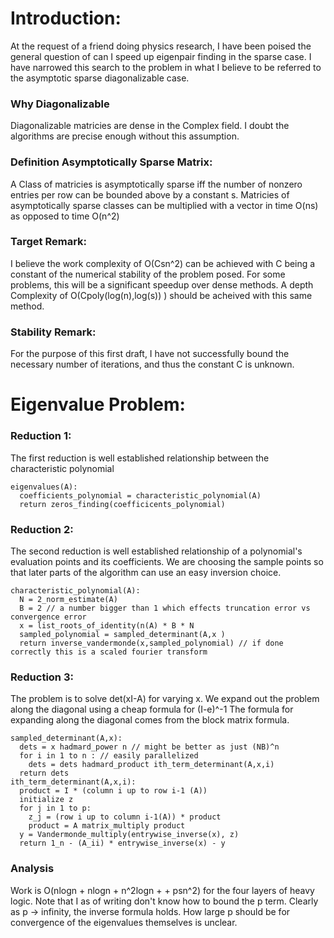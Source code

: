 # Introduction:
At the request of a friend doing physics research,
I have been poised the general question of can I speed up eigenpair finding in the sparse case.
I have narrowed this search to the problem in what I believe to be referred to the asymptotic sparse diagonalizable case.

### Why Diagonalizable
Diagonalizable matricies are dense in the Complex field.
I doubt the algorithms are precise enough without this assumption.

### Definition Asymptotically Sparse Matrix:
A Class of matricies is asymptotically sparse 
iff the number of nonzero entries per row can be bounded above by a constant s.
Matricies of asymptotically sparse classes can be multiplied with a vector in time O(ns)
as opposed to time O(n^2)
### Target Remark: 
I believe the work complexity of O(Csn^2) can be achieved with C 
being a constant of the numerical stability of the problem posed. 
For some problems, this will be a significant speedup over dense methods.
A depth Complexity of O(Cpoly(log(n),log(s)) ) should be acheived with this same method.
### Stability Remark:
For the purpose of this first draft, 
I have not successfully bound the necessary number of iterations,
and thus the constant C is unknown.

# Eigenvalue Problem:
### Reduction 1:
The first reduction is well established relationship between the characteristic polynomial
```
eigenvalues(A):
  coefficients_polynomial = characteristic_polynomial(A)
  return zeros_finding(coefficicents_polynomial)
```
### Reduction 2:
The second reduction is well established relationship of a polynomial's evaluation points and its coefficients.
We are choosing the sample points so that later parts of the algorithm can use an easy inversion choice.
```
characteristic_polynomial(A):
  N = 2_norm_estimate(A)
  B = 2 // a number bigger than 1 which effects truncation error vs convergence error
  x = list_roots_of_identity(n(A) * B * N
  sampled_polynomial = sampled_determinant(A,x )
  return inverse_vandermonde(x,sampled_polynomial) // if done correctly this is a scaled fourier transform
```

### Reduction 3:
The problem is to solve det(xI-A) for varying x.
We expand out the problem along the diagonal using a cheap formula for (I-e)^-1
The formula for expanding along the diagonal comes from the block matrix formula.
```
sampled_determinant(A,x):
  dets = x hadmard_power n // might be better as just (NB)^n
  for i in 1 to n : // easily parallelized
    dets = dets hadmard_product ith_term_determinant(A,x,i) 
  return dets
ith_term_determinant(A,x,i):
  product = I * (column i up to row i-1 (A))
  initialize z 
  for j in 1 to p:
    z_j = (row i up to column i-1(A)) * product
    product = A matrix_multiply product
  y = Vandermonde_multiply(entrywise_inverse(x), z)
  return 1_n - (A_ii) * entrywise_inverse(x) - y
```
### Analysis
Work is O(nlogn + nlogn + n^2logn +  + psn^2) for the four layers of heavy logic.
Note that I as of writing don't know how to bound the p term.
Clearly as p -> infinity, the inverse formula holds.
How large p should be for convergence of the eigenvalues themselves is unclear.







